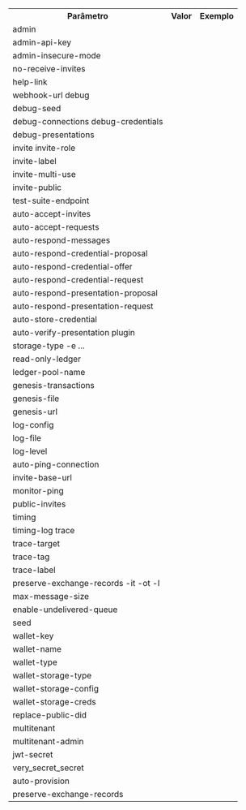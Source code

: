 <table>
    <tr>
        <th>Parâmetro</th>
        <th>Valor</th>
        <th>Exemplo</th>
    </tr>
    <tr>
        <td>admin
            <host>
                <port>
        </td>
        <td></td>
        <td></td>
    </tr>
    <tr>
        <td>admin-api-key
            <api-key>
        </td>
        <td></td>
        <td></td>
    </tr>
    <tr>
        <td>admin-insecure-mode</td>
        <td></td>
        <td></td>
    </tr>
    <tr>
        <td>no-receive-invites</td>
        <td></td>
        <td></td>
    </tr>
    <tr>
        <td>help-link
            <help-url>
        </td>
        <td></td>
        <td></td>
    </tr>
    <tr>
        <td>webhook-url
            <url> debug
        </td>
        <td></td>
        <td></td>
    </tr>
    <tr>
        <td>debug-seed
            <debug-did-seed>
        </td>
        <td></td>
        <td></td>
    </tr>
    <tr>
        <td>debug-connections debug-credentials</td>
        <td></td>
        <td></td>
    </tr>
    <tr>
        <td>debug-presentations</td>
        <td></td>
        <td></td>
    </tr>
    <tr>
        <td>invite invite-role
            <role>
        </td>
        <td></td>
        <td></td>
    </tr>
    <tr>
        <td>invite-label <label></td>
        <td></td>
        <td></td>
    </tr>
    <tr>
        <td>invite-multi-use</td>
        <td></td>
        <td></td>
    </tr>
    <tr>
        <td>invite-public</td>
        <td></td>
        <td></td>
    </tr>
    <tr>
        <td>test-suite-endpoint
            <endpoint>
        </td>
        <td></td>
        <td></td>
    </tr>
    <tr>
        <td>auto-accept-invites</td>
        <td></td>
        <td></td>
    </tr>
    <tr>
        <td>auto-accept-requests</td>
        <td></td>
        <td></td>
    </tr>
    <tr>
        <td>auto-respond-messages</td>
        <td></td>
        <td></td>
    </tr>
    <tr>
        <td>auto-respond-credential-proposal</td>
        <td></td>
        <td></td>
    </tr>
    <tr>
        <td>auto-respond-credential-offer</td>
        <td></td>
        <td></td>
    </tr>
    <tr>
        <td>auto-respond-credential-request</td>
        <td></td>
        <td></td>
    </tr>
    <tr>
        <td>auto-respond-presentation-proposal</td>
        <td></td>
        <td></td>
    </tr>
    <tr>
        <td>auto-respond-presentation-request</td>
        <td></td>
        <td></td>
    </tr>
    <tr>
        <td>auto-store-credential</td>
        <td></td>
        <td></td>
    </tr>
    <tr>
        <td>auto-verify-presentation plugin
            <module>
        </td>
        <td></td>
        <td></td>
    </tr>
    <tr>
        <td>storage-type
            <storage-type> -e
                <endpoint>
                    <endpoint> ...
        </td>
        <td></td>
        <td></td>
    </tr>
    <tr>
        <td>read-only-ledger</td>
        <td></td>
        <td></td>
    </tr>
    <tr>
        <td>ledger-pool-name
            <ledger-pool-name>
        </td>
        <td></td>
        <td></td>
    </tr>
    <tr>
        <td>genesis-transactions
            <genesis-transactions>
        </td>
        <td></td>
        <td></td>
    </tr>
    <tr>
        <td>genesis-file
            <genesis-file>
        </td>
        <td></td>
        <td></td>
    </tr>
    <tr>
        <td>genesis-url
            <genesis-url>
        </td>
        <td></td>
        <td></td>
    </tr>
    <tr>
        <td>log-config
            <path-to-config>
        </td>
        <td></td>
        <td></td>
    </tr>
    <tr>
        <td>log-file
            <log-file>
        </td>
        <td></td>
        <td></td>
    </tr>
    <tr>
        <td>log-level
            <log-level>
        </td>
        <td></td>
        <td></td>
    </tr>
    <tr>
        <td>auto-ping-connection</td>
        <td></td>
        <td></td>
    </tr>
    <tr>
        <td>invite-base-url
            <base-url>
        </td>
        <td></td>
        <td></td>
    </tr>
    <tr>
        <td>monitor-ping</td>
        <td></td>
        <td></td>
    </tr>
    <tr>
        <td>public-invites</td>
        <td></td>
        <td></td>
    </tr>
    <tr>
        <td>timing</td>
        <td></td>
        <td></td>
    </tr>
    <tr>
        <td>timing-log
            <log-path> trace
        </td>
        <td></td>
        <td></td>
    </tr>
    <tr>
        <td>trace-target
            <trace-target>
        </td>
        <td></td>
        <td></td>
    </tr>
    <tr>
        <td>trace-tag
            <trace-tag>
        </td>
        <td></td>
        <td></td>
    </tr>
    <tr>
        <td>trace-label
            <trace-label>
        </td>
        <td></td>
        <td></td>
    </tr>
    <tr>
        <td>preserve-exchange-records -it
            <module>
                <host>
                    <port> -ot
                        <module> -l <label>
        </td>
        <td></td>
        <td></td>
    </tr>
    <tr>
        <td>max-message-size
            <message-size>
        </td>
        <td></td>
        <td></td>
    </tr>
    <tr>
        <td>enable-undelivered-queue</td>
        <td></td>
        <td></td>
    </tr>
    <tr>
        <td>seed
            <wallet-seed>
        </td>
        <td></td>
        <td></td>
    </tr>
    <tr>
        <td>wallet-key
            <wallet-key>
        </td>
        <td></td>
        <td></td>
    </tr>
    <tr>
        <td>wallet-name
            <wallet-name>
        </td>
        <td></td>
        <td></td>
    </tr>
    <tr>
        <td>wallet-type
            <wallet-type>
        </td>
        <td></td>
        <td></td>
    </tr>
    <tr>
        <td>wallet-storage-type
            <storage-type>
        </td>
        <td></td>
        <td></td>
    </tr>
    <tr>
        <td>wallet-storage-config
            <storage-config>
        </td>
        <td></td>
        <td></td>
    </tr>
    <tr>
        <td>wallet-storage-creds
            <storage-creds>
        </td>
        <td></td>
        <td></td>
    </tr>
    <tr>
        <td>replace-public-did</td>
        <td></td>
        <td></td>
    </tr>
    <tr>
        <td>multitenant</td>
        <td></td>
        <td></td>
    </tr>
    <tr>
        <td>multitenant-admin</td>
        <td></td>
        <td></td>
    </tr>
    <tr>
        <td>jwt-secret</td>
        <td></td>
        <td></td>
    </tr>
    <tr>
        <td>very_secret_secret</td>
        <td></td>
        <td></td>
    </tr>
        <td>auto-provision</td>
        <td></td>
        <td></td>
    </tr>
        </tr>
        <td>preserve-exchange-records</td>
        <td></td>
        <td></td>
    </tr>            
    <table>


